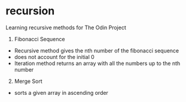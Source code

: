 # recursion
Learning recursive methods for The Odin Project
1. Fibonacci Sequence
  - Recursive method gives the nth number of the fibonacci sequence
  - does not account for the initial 0
  - Iteration method returns an array with all the numbers up to the nth number
2. Merge Sort
  - sorts a given array in ascending order
